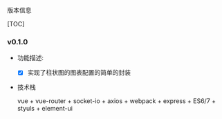 版本信息

[TOC]



### v0.1.0
- 功能描述:

  - [x] 实现了柱状图的图表配置的简单的封装

- 技术栈

  vue + vue-router + socket-io + axios + webpack + express + ES6/7 + styuls + element-ui 

  

  

  

  

  

   

  

  

  

  







